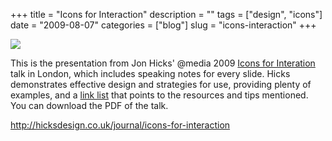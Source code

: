 +++
title = "Icons for Interaction"
description = ""
tags = ["design", "icons"]
date = "2009-08-07"
categories = ["blog"]
slug = "icons-interaction"
+++



  <div class="notebook-screenshot"><a href="http://hicksdesign.co.uk/journal/icons-for-interaction"><img id='bluga-thumbnail-1851' class='bluga-thumbnail large' src='http://media.konigi.com/bluga/
wt4a7c1e4ed0244.jpg'/></a></div><p>This is the presentation from Jon Hicks' @media 2009 <a href="http://hicksdesign.co.uk/journal/icons-for-interaction">Icons for Interation</a> talk in London, which includes speaking notes for every slide. Hicks demonstrates effective design and strategies for use, providing plenty of examples, and a <a href="http://delicious.com/jonhicks/icondesigntalk">link list</a> that points to the resources and tips mentioned. You can download the PDF of the talk.</p>
    
  <a href="http://hicksdesign.co.uk/journal/icons-for-interaction">http://hicksdesign.co.uk/journal/icons-for-interaction</a>
